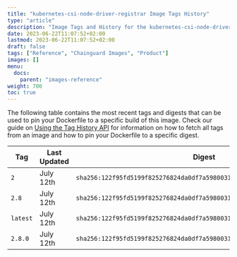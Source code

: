```yaml
---
title: "kubernetes-csi-node-driver-registrar Image Tags History"
type: "article"
description: "Image Tags and History for the kubernetes-csi-node-driver-registrar Chainguard Image"
date: 2023-06-22T11:07:52+02:00
lastmod: 2023-06-22T11:07:52+02:00
draft: false
tags: ["Reference", "Chainguard Images", "Product"]
images: []
menu:
  docs:
    parent: "images-reference"
weight: 700
toc: true
---
```


The following table contains the most recent tags and digests that can be used to pin your Dockerfile to a specific build of this image. Check our guide on [Using the Tag History API](/chainguard/chainguard-images/using-the-tag-history-api/) for information on how to fetch all tags from an image and how to pin your Dockerfile to a specific digest.

| Tag      | Last Updated | Digest                                                                    |
|----------|--------------|---------------------------------------------------------------------------|
| `2`      | July 12th    | `sha256:122f95fd5199f825276824da0df7a59800319f976a9cd5b3d5965b05eab21567` |
| `2.8`    | July 12th    | `sha256:122f95fd5199f825276824da0df7a59800319f976a9cd5b3d5965b05eab21567` |
| `latest` | July 12th    | `sha256:122f95fd5199f825276824da0df7a59800319f976a9cd5b3d5965b05eab21567` |
| `2.8.0`  | July 12th    | `sha256:122f95fd5199f825276824da0df7a59800319f976a9cd5b3d5965b05eab21567` |
